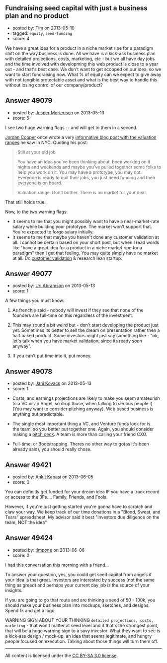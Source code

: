 ## Fundraising seed capital with just a business plan and no product

- posted by: [Tim](https://stackexchange.com/users/-1/26200-tim) on 2013-05-10
- tagged: `equity`, `seed-funding`
- score: 4

We have a great idea for a product in a niche market ripe for a paradigm shift on the way business is done.  All we have is a kick-ass business plan with detailed projections, costs, marketing, etc - but we all have day jobs and the time involved with developming this web product is close to a year out - and that's best case.  We don't want to get scooped on our idea, so we want to start fundraising now.  What % of equity can we expect to give away with not tangible protectable asset and what is the best way to handle this without losing control of our company/product?


## Answer 49079

- posted by: [Jesper Mortensen](https://stackexchange.com/users/-1/1261-jesper-mortensen) on 2013-05-13
- score: 5

<p>I see two huge warning flags -- and will get to them in a second.</p>

<p><a href="http://www.crunchbase.com/person/jordan-cooper">Jordan Cooper</a> once wrote a very <a href="http://jordancooper.wordpress.com/2011/01/12/seed-stage-valuation-guide/">informative blog post with the valuation ranges</a> he saw in NYC. Quoting his post:</p>

<blockquote>
  <p>Still at your old job</p>
  
  <p>You have an idea you’ve been thinking about, been working on it nights and weekends and maybe you’ve pulled together some folks to help you work on it.  You may have a prototype, you may not.  Everyone is ready to quit their jobs, you just need funding and then everyone is on board.</p>
  
  <p>Valuation range: Don’t bother.  There is no market for your deal.</p>
</blockquote>

<p>That still holds true.</p>

<p>Now, to the two warning flags:</p>

<ul>
<li>It seems to me that you might possibly want to have a near-market-rate salary while building your prototype. The market won't support that. You're expected to forgo salary initially.</li>
<li>It seems to me that maybe you haven't done any customer validation at all. I cannot be certain based on your short post, but when I read words like "have a great idea for a product in a niche market ripe for a paradigm" then I get that feeling. You may quite simply have no market at all. Do <a href="http://www.slideshare.net/startuplessonslearned/introduction-to-customer-development-at-the-lean-startup-intensive-at-web-20-expo-by-steve-blank">customer validation</a> &amp; research lean startup.</li>
</ul>



## Answer 49077

- posted by: [Uri Abramson](https://stackexchange.com/users/-1/26145-uri-abramson) on 2013-05-13
- score: 1

A few things you must know:

1. As frenchie said - nobody will invest if they see that none of the founders are full-time on this regardless of the investment.

2. This may sound a bit weird but - don't start developing the product just yet. Sometimes its better to sell the dream on presentation rather then a half baked product. Some investors might just say something like - "ok, let's talk when you have market validation, since its ready soon anyway".

3. If you can't put time into it, put money.


## Answer 49078

- posted by: [Jani Kovacs](https://stackexchange.com/users/-1/25417-jani-kovacs) on 2013-05-13
- score: 1

<ul>
<li><p>Costs, and earnings projections are likely to make you seem
amateurish to a VC or an Angel, so drop those, when talking to
serious people :) (You may want to consider pitching anyway). Web
based business is anything but predictable.</p></li>
<li><p>The single most important thing a VC, and Venture funds look for is<br>
the team, so you better put together one. Again, you should consider 
making a <a href="http://bestpitchdecks.com/" rel="nofollow">pitch deck</a>. A team is more than calling your friend CXO.</p></li>
<li><p>Full-time, or Bootstrapping. Theres no other way to go(as it's been<br>
already said), you should really chose.</p></li>
</ul>



## Answer 49421

- posted by: [Ankit Kapasi](https://stackexchange.com/users/-1/26538-ankit-kapasi) on 2013-06-05
- score: 0

You can definitly get funded for your dream idea IF you have a track record or access to the 3Fs.... Family, Friends, and Fools. 

However, if you're just getting started you're gonna have to scratch and claw your way. We keep track of our time donations in a "Blood, Sweat, and Tears" spreadsheet. My advisor said it best "Investors due diligence on the team, NOT the idea"


## Answer 49424

- posted by: [timpone](https://stackexchange.com/users/-1/9616-timpone) on 2013-06-06
- score: 0

I had this conversation this morning with a friend...

To answer your question, yes, you could get seed capital from angels if your idea is that great. Investors are interested by success (not the same thing as greed) and perhaps your current day job is the source of your insights. 

If you are going to go that route and are thinking a seed of 50 - 100k, you should make your business plan into mockups, sketches, and designs. Spend 1k and get a logo.

WARNING SIGN ABOUT YOUR THINKING
`detailed projections, costs, marketing` - that won't matter at seed level and if that's the strongest point, that will be a huge warning sign to a savy investor. What they want to see is a kick-ass design / mock-up, an idea that seems legitimate, and hungry people focused on execution. Talking about those things will turn them off. 



---

All content is licensed under the [CC BY-SA 3.0 license](https://creativecommons.org/licenses/by-sa/3.0/).
